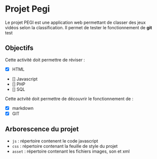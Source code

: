 # Projet Pegi 
Le projet PEGI est une application web permettant de classer des jeux vidéos selon la classification. 
Il permet de tester le fonctionnement de **git**
test

## Objectifs
Cette activité doit permettre de réviser : 

- [X] HTML
- [] Javascript
- [] PHP
- [] SQL

Cette actvité doit permettre de découvrir le fonctionnement de :

- [X] markdown
- [X] GIT

## Arborescence du projet 

- `js` : répertoire contenent le code javascript 
- `css` : répertoire contenant la feuille de style du projet 
- `asset` : répertoire contenant les fichiers images, son et xml